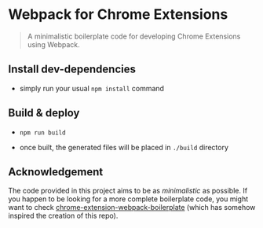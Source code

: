 # Webpack for Chrome Extensions

> A minimalistic boilerplate code for developing Chrome Extensions using Webpack.

## Install dev-dependencies

- simply run your usual `npm install` command

## Build & deploy

- `npm run build`

- once built, the generated files will be placed in `./build` directory

## Acknowledgement

The code provided in this project aims to be as *minimalistic* as possible. If you happen to be looking for a more complete boilerplate code, you might want to check [chrome-extension-webpack-boilerplate](https://github.com/samuelsimoes/chrome-extension-webpack-boilerplate) (which has somehow inspired the creation of this repo).
